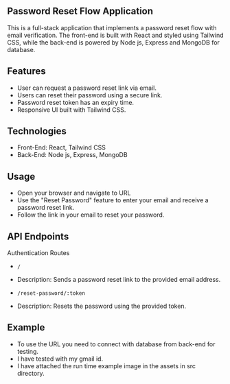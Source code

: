 ## Password Reset Flow Application

This is a full-stack application that implements a password reset flow with email verification. The front-end is built with React and styled using Tailwind CSS, while the back-end is powered by Node js, Express and MongoDB for database.

## Features

- User can request a password reset link via email.
- Users can reset their password using a secure link.
- Password reset token has an expiry time.
- Responsive UI built with Tailwind CSS.

## Technologies

- Front-End: React, Tailwind CSS
- Back-End: Node js, Express, MongoDB

## Usage

- Open your browser and navigate to URL
- Use the "Reset Password" feature to enter your email and receive a password reset link.
- Follow the link in your email to reset your password.

## API Endpoints

Authentication Routes

- `/`
- Description: Sends a password reset link to the provided email address.

- `/reset-password/:token`
- Description: Resets the password using the provided token.

## Example

- To use the URL you need to connect with database from back-end for testing.
- I have tested with my gmail id.
- I have attached the run time example image in the assets in src directory.